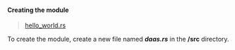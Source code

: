#### Creating the module
>[hello_world.rs](https://github.com/dsietz/rust-daas/blob/master/src/couchdb.rs)

To create the module, create a new file named **_daas.rs_** in the **/src** directory.


